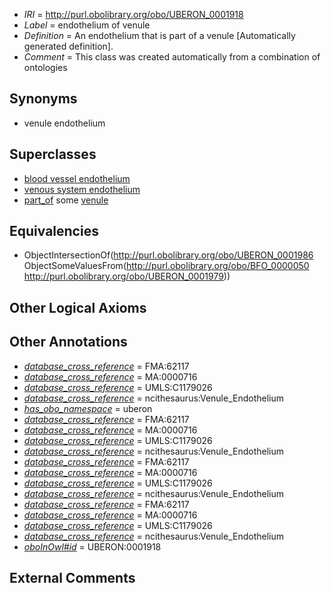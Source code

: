  * *IRI* = http://purl.obolibrary.org/obo/UBERON_0001918
 * *Label* = endothelium of venule
 * *Definition* = An endothelium that is part of a venule [Automatically generated definition].
 * *Comment* = This class was created automatically from a combination of ontologies

## Synonyms

 * venule endothelium

## Superclasses

 * [blood vessel endothelium](../../UBERON/38/UBERON_0004638.md)
 * [venous system endothelium](../../UBERON/01/UBERON_0004701.md)
 * [part_of](../../BFO/50/BFO_0000050.md) some [venule](../../UBERON/79/UBERON_0001979.md)

## Equivalencies

 * ObjectIntersectionOf(<http://purl.obolibrary.org/obo/UBERON_0001986> ObjectSomeValuesFrom(<http://purl.obolibrary.org/obo/BFO_0000050> <http://purl.obolibrary.org/obo/UBERON_0001979>))

## Other Logical Axioms


## Other Annotations

 * *[database_cross_reference](../../ef/oboInOwl#hasDbXref.md)* = FMA:62117
 * *[database_cross_reference](../../ef/oboInOwl#hasDbXref.md)* = MA:0000716
 * *[database_cross_reference](../../ef/oboInOwl#hasDbXref.md)* = UMLS:C1179026
 * *[database_cross_reference](../../ef/oboInOwl#hasDbXref.md)* = ncithesaurus:Venule_Endothelium
 * *[has_obo_namespace](../../ce/oboInOwl#hasOBONamespace.md)* = uberon
 * *[database_cross_reference](../../ef/oboInOwl#hasDbXref.md)* = FMA:62117
 * *[database_cross_reference](../../ef/oboInOwl#hasDbXref.md)* = MA:0000716
 * *[database_cross_reference](../../ef/oboInOwl#hasDbXref.md)* = UMLS:C1179026
 * *[database_cross_reference](../../ef/oboInOwl#hasDbXref.md)* = ncithesaurus:Venule_Endothelium
 * *[database_cross_reference](../../ef/oboInOwl#hasDbXref.md)* = FMA:62117
 * *[database_cross_reference](../../ef/oboInOwl#hasDbXref.md)* = MA:0000716
 * *[database_cross_reference](../../ef/oboInOwl#hasDbXref.md)* = UMLS:C1179026
 * *[database_cross_reference](../../ef/oboInOwl#hasDbXref.md)* = ncithesaurus:Venule_Endothelium
 * *[database_cross_reference](../../ef/oboInOwl#hasDbXref.md)* = FMA:62117
 * *[database_cross_reference](../../ef/oboInOwl#hasDbXref.md)* = MA:0000716
 * *[database_cross_reference](../../ef/oboInOwl#hasDbXref.md)* = UMLS:C1179026
 * *[database_cross_reference](../../ef/oboInOwl#hasDbXref.md)* = ncithesaurus:Venule_Endothelium
 * *[oboInOwl#id](../../id/oboInOwl#id.md)* = UBERON:0001918

## External Comments

